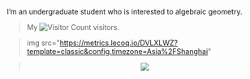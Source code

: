 I’m an undergraduate student who is interested to algebraic geometry.

> My ![Visitor Count](https://profile-counter.glitch.me/DVLXLWZ/count.svg) visitors.

> img src="https://metrics.lecoq.io/DVLXLWZ?template=classic&config.timezone=Asia%2FShanghai"

> <div align="center"> <img src="https://activity-graph.herokuapp.com/graph?username=DVLXLWZ&theme=xcode" /> </div>

